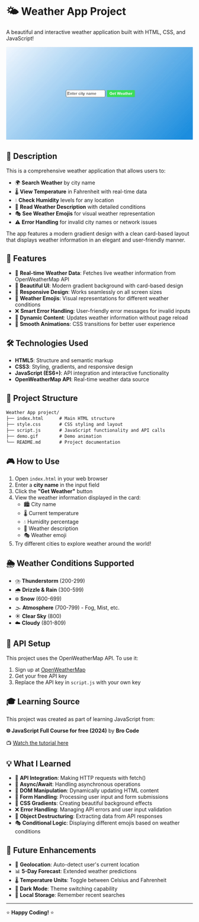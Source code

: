 # 🌤️ Weather App Project

A beautiful and interactive weather application built with HTML, CSS, and JavaScript!

![Demo](demo.gif)

## 📝 Description

This is a comprehensive weather application that allows users to:

- 🌍 **Search Weather** by city name
- 🌡️ **View Temperature** in Fahrenheit with real-time data
- 💧 **Check Humidity** levels for any location
- 📄 **Read Weather Description** with detailed conditions
- 🎭 **See Weather Emojis** for visual weather representation
- ⚠️ **Error Handling** for invalid city names or network issues

The app features a modern gradient design with a clean card-based layout that displays weather information in an elegant and user-friendly manner.

## 🚀 Features

- 🎯 **Real-time Weather Data**: Fetches live weather information from OpenWeatherMap API
- 🎨 **Beautiful UI**: Modern gradient background with card-based design
- 📱 **Responsive Design**: Works seamlessly on all screen sizes
- 🌈 **Weather Emojis**: Visual representations for different weather conditions
- ❌ **Smart Error Handling**: User-friendly error messages for invalid inputs
- 🔄 **Dynamic Content**: Updates weather information without page reload
- 💫 **Smooth Animations**: CSS transitions for better user experience

## 🛠️ Technologies Used

- **HTML5**: Structure and semantic markup
- **CSS3**: Styling, gradients, and responsive design
- **JavaScript (ES6+)**: API integration and interactive functionality
- **OpenWeatherMap API**: Real-time weather data source

## 📁 Project Structure

```
Weather App project/
├── index.html      # Main HTML structure
├── style.css       # CSS styling and layout
├── script.js       # JavaScript functionality and API calls
├── demo.gif        # Demo animation
└── README.md       # Project documentation
```

## 🎮 How to Use

1. Open `index.html` in your web browser
2. Enter a **city name** in the input field
3. Click the **"Get Weather"** button
4. View the weather information displayed in the card:
   - 🏙️ City name
   - 🌡️ Current temperature
   - 💧 Humidity percentage
   - 📄 Weather description
   - 🎭 Weather emoji
5. Try different cities to explore weather around the world!

## 🌦️ Weather Conditions Supported

- ⛈️ **Thunderstorm** (200-299)
- 🌧️ **Drizzle & Rain** (300-599)
- ❄️ **Snow** (600-699)
- 🌫️ **Atmosphere** (700-799) - Fog, Mist, etc.
- ☀️ **Clear Sky** (800)
- ☁️ **Cloudy** (801-809)

## 🔑 API Setup

This project uses the OpenWeatherMap API. To use it:

1. Sign up at [OpenWeatherMap](https://openweathermap.org/api)
2. Get your free API key
3. Replace the API key in `script.js` with your own key

## 🎓 Learning Source

This project was created as part of learning JavaScript from:

**🌐 JavaScript Full Course for free (2024)** by **Bro Code**

📺 [Watch the tutorial here](https://www.youtube.com/watch?v=lfmg-EJ8gm4)

## 💡 What I Learned

- 🔗 **API Integration**: Making HTTP requests with fetch()
- 🔄 **Async/Await**: Handling asynchronous operations
- 🎯 **DOM Manipulation**: Dynamically updating HTML content
- 📝 **Form Handling**: Processing user input and form submissions
- 🎨 **CSS Gradients**: Creating beautiful background effects
- ❌ **Error Handling**: Managing API errors and user input validation
- 🧩 **Object Destructuring**: Extracting data from API responses
- 🎭 **Conditional Logic**: Displaying different emojis based on weather conditions

## 🚀 Future Enhancements

- 📍 **Geolocation**: Auto-detect user's current location
- 📊 **5-Day Forecast**: Extended weather predictions
- 🌡️ **Temperature Units**: Toggle between Celsius and Fahrenheit
- 🌙 **Dark Mode**: Theme switching capability
- 💾 **Local Storage**: Remember recent searches

---

⭐ **Happy Coding!** ⭐
